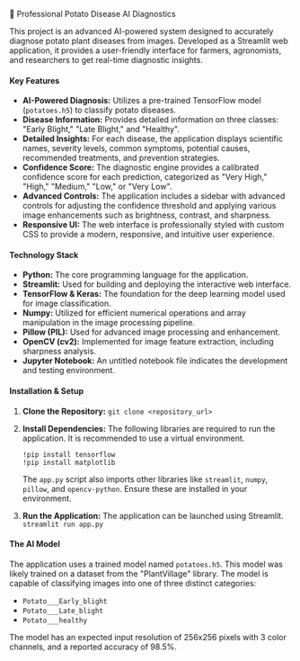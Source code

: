  🌱 Professional Potato Disease AI Diagnostics

This project is an advanced AI-powered system designed to accurately diagnose potato plant diseases from images. Developed as a Streamlit web application, it provides a user-friendly interface for farmers, agronomists, and researchers to get real-time diagnostic insights.

#### Key Features

  * **AI-Powered Diagnosis:** Utilizes a pre-trained TensorFlow model (`potatoes.h5`) to classify potato diseases.
  * **Disease Information:** Provides detailed information on three classes: "Early Blight," "Late Blight," and "Healthy".
  * **Detailed Insights:** For each disease, the application displays scientific names, severity levels, common symptoms, potential causes, recommended treatments, and prevention strategies.
  * **Confidence Score:** The diagnostic engine provides a calibrated confidence score for each prediction, categorized as "Very High," "High," "Medium," "Low," or "Very Low".
  * **Advanced Controls:** The application includes a sidebar with advanced controls for adjusting the confidence threshold and applying various image enhancements such as brightness, contrast, and sharpness.
  * **Responsive UI:** The web interface is professionally styled with custom CSS to provide a modern, responsive, and intuitive user experience.

#### Technology Stack

  * **Python:** The core programming language for the application.
  * **Streamlit:** Used for building and deploying the interactive web interface.
  * **TensorFlow & Keras:** The foundation for the deep learning model used for image classification.
  * **Numpy:** Utilized for efficient numerical operations and array manipulation in the image processing pipeline.
  * **Pillow (PIL):** Used for advanced image processing and enhancement.
  * **OpenCV (cv2):** Implemented for image feature extraction, including sharpness analysis.
  * **Jupyter Notebook:** An untitled notebook file indicates the development and testing environment.

#### Installation & Setup

1.  **Clone the Repository:**
    `git clone <repository_url>`

2.  **Install Dependencies:**
    The following libraries are required to run the application. It is recommended to use a virtual environment.

    ```
    !pip install tensorflow
    !pip install matplotlib
    ```

    The `app.py` script also imports other libraries like `streamlit`, `numpy`, `pillow`, and `opencv-python`. Ensure these are installed in your environment.

3.  **Run the Application:**
    The application can be launched using Streamlit.
    `streamlit run app.py`

#### The AI Model

The application uses a trained model named `potatoes.h5`. This model was likely trained on a dataset from the "PlantVillage" library. The model is capable of classifying images into one of three distinct categories:

  * `Potato___Early_blight`
  * `Potato___Late_blight`
  * `Potato___healthy`

The model has an expected input resolution of 256x256 pixels with 3 color channels, and a reported accuracy of 98.5%.
